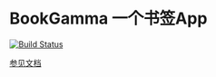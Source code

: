 # BookGamma 一个书签App
[![Build Status](https://travis-ci.org/XJGamma/BookGamma.svg?branch=master)](https://travis-ci.org/XJGamma/BookGamma)

[参见文档](https://github.com/XJGamma/docgamma)
